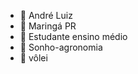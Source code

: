 - 👋 André Luiz 
- 👀 Maringá PR
- 🌱 Estudante ensino médio 
- 💞️ Sonho-agronomia 
- 🏐 vôlei

<!---
andrepipino/andrepipino is a ✨ special ✨ repository because its `README.md` (this file) appears on your GitHub profile.
You can click the Preview link to take a look at your changes.
--->
